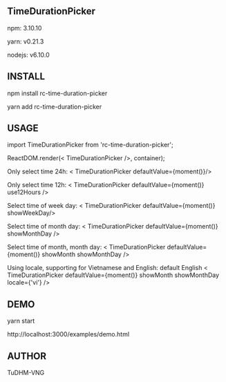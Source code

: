 ## TimeDurationPicker

npm: 3.10.10

yarn: v0.21.3

nodejs: v6.10.0

## INSTALL
npm install rc-time-duration-picker

yarn add rc-time-duration-picker

## USAGE
import TimeDurationPicker from 'rc-time-duration-picker';

ReactDOM.render(< TimeDurationPicker />, container);

Only select time 24h: 
< TimeDurationPicker defaultValue={moment()}/>

Only select time 12h: 
< TimeDurationPicker defaultValue={moment()} use12Hours />

Select time of week day: 
< TimeDurationPicker defaultValue={moment()} showWeekDay/>

Select time of month day: 
< TimeDurationPicker defaultValue={moment()} showMonthDay />

Select time of month, month day: 
< TimeDurationPicker defaultValue={moment()} showMonth showMonthDay />

Using locale, supporting for Vietnamese and English: default English
< TimeDurationPicker defaultValue={moment()} showMonth showMonthDay locale={'vi'} />



## DEMO
yarn start

http://localhost:3000/examples/demo.html

## AUTHOR
TuDHM-VNG
